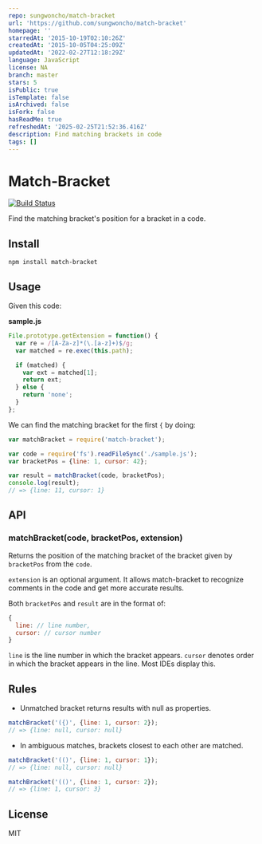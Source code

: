 ```yaml
---
repo: sungwoncho/match-bracket
url: 'https://github.com/sungwoncho/match-bracket'
homepage: ''
starredAt: '2015-10-19T02:10:26Z'
createdAt: '2015-10-05T04:25:09Z'
updatedAt: '2022-02-27T12:18:29Z'
language: JavaScript
license: NA
branch: master
stars: 5
isPublic: true
isTemplate: false
isArchived: false
isFork: false
hasReadMe: true
refreshedAt: '2025-02-25T21:52:36.416Z'
description: Find matching brackets in code
tags: []
---
```


# Match-Bracket

[![Build Status](https://travis-ci.org/sungwoncho/match-bracket.svg?branch=master)](https://travis-ci.org/sungwoncho/match-bracket)

Find the matching bracket's position for a bracket in a code.


## Install

    npm install match-bracket


## Usage

Given this code:

**sample.js**
```javascript
File.prototype.getExtension = function() {
  var re = /[A-Za-z]*(\.[a-z]+)$/g;
  var matched = re.exec(this.path);

  if (matched) {
    var ext = matched[1];
    return ext;
  } else {
    return 'none';
  }
};
```

We can find the matching bracket for the first `{` by doing:

```javascript
var matchBracket = require('match-bracket');

var code = require('fs').readFileSync('./sample.js');
var bracketPos = {line: 1, cursor: 42};

var result = matchBracket(code, bracketPos);
console.log(result);
// => {line: 11, cursor: 1}
```


## API

### matchBracket(code, bracketPos, extension)

Returns the position of the matching bracket of the bracket given by
`bracketPos` from the `code`.

`extension` is an optional argument. It allows match-bracket to recognize
comments in the code and get more accurate results.

Both `bracketPos` and `result` are in the format of:

```javascript
{
  line: // line number,
  cursor: // cursor number
}
```

`line` is the line number in which the bracket appears. `cursor` denotes order
in which the bracket appears in the line. Most IDEs display this.


## Rules

* Unmatched bracket returns results with null as properties.

```javascript
matchBracket('({)', {line: 1, cursor: 2});
// => {line: null, cursor: null}
```

* In ambiguous matches, brackets closest to each other are matched.

```javascript
matchBracket('(()', {line: 1, cursor: 1});
// => {line: null, cursor: null}

matchBracket('(()', {line: 1, cursor: 2});
// => {line: 1, cursor: 3}
```


## License

MIT
